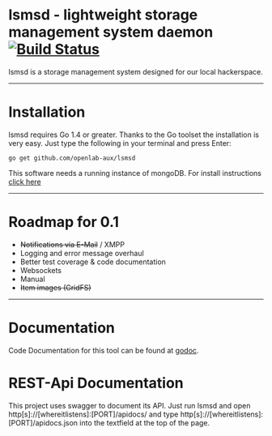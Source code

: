 lsmsd - lightweight storage management system daemon [![Build Status](https://travis-ci.org/openlab-aux/lsmsd.svg?branch=master)](https://travis-ci.org/openlab-aux/lsmsd)
===========
lsmsd is a storage management system designed for our local hackerspace.
___
# Installation
lsmsd requires Go 1.4 or greater. Thanks to the Go toolset the installation is very easy. Just type the following in your terminal and press Enter:

    go get github.com/openlab-aux/lsmsd

This software needs a running instance of mongoDB. For install instructions [click here](http://docs.mongodb.org/manual/installation/)

___
# Roadmap for 0.1
  * ~~Notifications via E-Mail~~ / XMPP
  * Logging and error message overhaul
  * Better test coverage & code documentation
  * Websockets
  * Manual
  * ~~Item images (GridFS)~~

___
# Documentation

Code Documentation for this tool can be found at [godoc](http://godoc.org/github.com/openlab-aux/lsmsd).

# REST-Api Documentation

This project uses swagger to document its API. 
Just run lsmsd and open http[s]://[whereitlistens]:[PORT]/apidocs/ and type http[s]://[whereitlistens]:[PORT]/apidocs.json into the textfield at the top of the page.
